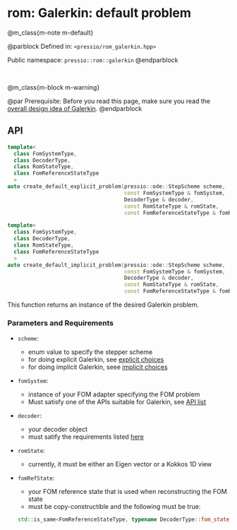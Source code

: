 
# rom: Galerkin: default problem


@m_class{m-note m-default}

@parblock
Defined in: `<pressio/rom_galerkin.hpp>`

Public namespace: `pressio::rom::galerkin`
@endparblock

<br/>

@m_class{m-block m-warning}

@par Prerequisite:
Before you read this page, make sure you
read the [overall design idea of Galerkin](md_pages_components_rom_galerkin.html).
@endparblock

## API

```cpp
template<
  class FomSystemType,
  class DecoderType,
  class RomStateType,
  class FomReferenceStateType
  >
auto create_default_explicit_problem(pressio::ode::StepScheme scheme,
								     const FomSystemType & fomSystem,
									 DecoderType & decoder,
									 const RomStateType & romState,
									 const FomReferenceStateType & fomRefState)

template<
  class FomSystemType,
  class DecoderType,
  class RomStateType,
  class FomReferenceStateType
  >
auto create_default_implicit_problem(pressio::ode::StepScheme scheme,
								     const FomSystemType & fomSystem,
									 DecoderType & decoder,
									 const RomStateType & romState,
									 const FomReferenceStateType & fomRefState)
```

This function returns an instance of the desired Galerkin problem.

### Parameters and Requirements

- `scheme`:
  - enum value to specify the stepper scheme
  - for doing explicit Galerkin, see [explicit choices](md_pages_components_ode_steppers_explicit.html)
  - for doing implicit Galerkin, seee [implicit choices](md_pages_components_ode_steppers_implicit.html)

- `fomSystem`:
  - instance of your FOM adapter specifying the FOM problem <br/>
  - Must satisfy one of the APIs suitable for Galerkin, see [API list](./md_pages_components_rom_fom_apis.html)

- `decoder`:
  - your decoder object
  - must satify the requirements listed [here](md_pages_components_rom_decoder.html)

- `romState`:
  - currently, it must be either an Eigen vector or a Kokkos 1D view

- `fomRefState`:
  - your FOM reference state that is used when reconstructing the FOM state
  - must be copy-constructible and the following must be true:<br/>
  ```cpp
  std::is_same<FomReferenceStateType, typename DecoderType::fom_state_type>::value == true
  ```
